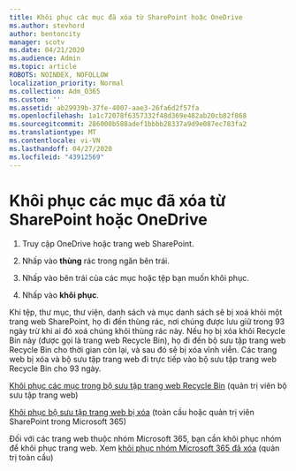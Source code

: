 ```yaml
---
title: Khôi phục các mục đã xóa từ SharePoint hoặc OneDrive
ms.author: stevhord
author: bentoncity
manager: scotv
ms.date: 04/21/2020
ms.audience: Admin
ms.topic: article
ROBOTS: NOINDEX, NOFOLLOW
localization_priority: Normal
ms.collection: Adm_O365
ms.custom: ''
ms.assetid: ab29939b-37fe-4007-aae3-26fa6d2f57fa
ms.openlocfilehash: 1a1c72078f6357332f48d369e482ab20cb82f868
ms.sourcegitcommit: 286000b588adef1bbbb28337a9d9e087ec783fa2
ms.translationtype: MT
ms.contentlocale: vi-VN
ms.lasthandoff: 04/27/2020
ms.locfileid: "43912569"
---
```

# <a name="restore-deleted-items-from-sharepoint-or-onedrive"></a>Khôi phục các mục đã xóa từ SharePoint hoặc OneDrive

1. Truy cập OneDrive hoặc trang web SharePoint.
    
2. Nhấp vào **thùng** rác trong ngăn bên trái. 
    
3. Nhấp vào bên trái của các mục hoặc tệp bạn muốn khôi phục.
    
4. Nhấp vào **khôi phục**. 
    
Khi tệp, thư mục, thư viện, danh sách và mục danh sách sẽ bị xoá khỏi một trang web SharePoint, họ đi đến thùng rác, nơi chúng được lưu giữ trong 93 ngày trừ khi ai đó xoá chúng khỏi thùng rác này. Nếu họ bị xóa khỏi Recycle Bin này (được gọi là trang web Recycle Bin), họ đi đến bộ sưu tập trang web Recycle Bin cho thời gian còn lại, và sau đó sẽ bị xóa vĩnh viễn. Các trang web bị xóa và bộ sưu tập trang web đi trực tiếp vào bộ sưu tập trang web Recycle Bin cho 93 ngày.
  
[Khôi phục các mục trong bộ sưu tập trang web Recycle Bin](https://go.microsoft.com/fwlink/?linkid=867800) (quản trị viên bộ sưu tập trang web) 
  
[Khôi phục bộ sưu tập trang web bị xóa](https://go.microsoft.com/fwlink/?linkid=867660) (toàn cầu hoặc quản trị viên SharePoint trong Microsoft 365) 
  
Đối với các trang web thuộc nhóm Microsoft 365, bạn cần khôi phục nhóm để khôi phục trang web. Xem [khôi phục nhóm Microsoft 365 đã xóa](https://go.microsoft.com/fwlink/?linkid=867802) (quản trị toàn cầu) 
  

